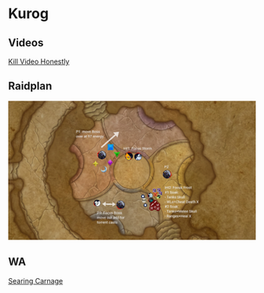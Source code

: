 # Kurog

## Videos

[Kill Video Honestly](https://www.youtube.com/watch?v=NHN-fwBXDcc)


## Raidplan

![Tactic](/images/4_kurog.png)


## WA

[Searing Carnage](https://wago.io/akRIBBg-T)

